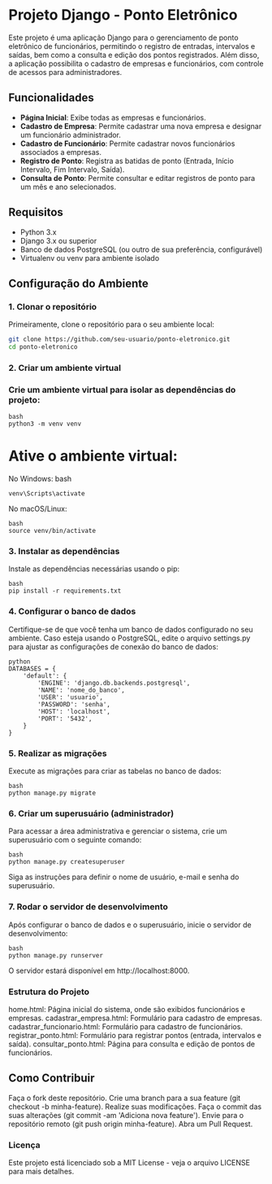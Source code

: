 # Projeto Django - Ponto Eletrônico

Este projeto é uma aplicação Django para o gerenciamento de ponto eletrônico de funcionários, permitindo o registro de entradas, intervalos e saídas, bem como a consulta e edição dos pontos registrados. Além disso, a aplicação possibilita o cadastro de empresas e funcionários, com controle de acessos para administradores.

## Funcionalidades

- **Página Inicial**: Exibe todas as empresas e funcionários.
- **Cadastro de Empresa**: Permite cadastrar uma nova empresa e designar um funcionário administrador.
- **Cadastro de Funcionário**: Permite cadastrar novos funcionários associados a empresas.
- **Registro de Ponto**: Registra as batidas de ponto (Entrada, Início Intervalo, Fim Intervalo, Saída).
- **Consulta de Ponto**: Permite consultar e editar registros de ponto para um mês e ano selecionados.

## Requisitos

- Python 3.x
- Django 3.x ou superior
- Banco de dados PostgreSQL (ou outro de sua preferência, configurável)
- Virtualenv ou venv para ambiente isolado

## Configuração do Ambiente

### 1. Clonar o repositório

Primeiramente, clone o repositório para o seu ambiente local:

```bash
git clone https://github.com/seu-usuario/ponto-eletronico.git
cd ponto-eletronico
```

### 2. Criar um ambiente virtual
### Crie um ambiente virtual para isolar as dependências do projeto:
```
bash
python3 -m venv venv
````
# Ative o ambiente virtual:

No Windows:
bash
````
venv\Scripts\activate
````
No macOS/Linux:
````
bash
source venv/bin/activate
````
### 3. Instalar as dependências
Instale as dependências necessárias usando o pip:
````
bash
pip install -r requirements.txt
````
### 4. Configurar o banco de dados
Certifique-se de que você tenha um banco de dados configurado no seu ambiente. Caso esteja usando o PostgreSQL, edite o arquivo settings.py para ajustar as configurações de conexão do banco de dados:
````
python
DATABASES = {
    'default': {
        'ENGINE': 'django.db.backends.postgresql',
        'NAME': 'nome_do_banco',
        'USER': 'usuario',
        'PASSWORD': 'senha',
        'HOST': 'localhost',
        'PORT': '5432',
    }
}
````
### 5. Realizar as migrações
Execute as migrações para criar as tabelas no banco de dados:
````
bash
python manage.py migrate
````
### 6. Criar um superusuário (administrador)
Para acessar a área administrativa e gerenciar o sistema, crie um superusuário com o seguinte comando:
````
bash
python manage.py createsuperuser
````
Siga as instruções para definir o nome de usuário, e-mail e senha do superusuário.

### 7. Rodar o servidor de desenvolvimento
Após configurar o banco de dados e o superusuário, inicie o servidor de desenvolvimento:
````
bash
python manage.py runserver
````
O servidor estará disponível em http://localhost:8000.

### Estrutura do Projeto
home.html: Página inicial do sistema, onde são exibidos funcionários e empresas.
cadastrar_empresa.html: Formulário para cadastro de empresas.
cadastrar_funcionario.html: Formulário para cadastro de funcionários.
registrar_ponto.html: Formulário para registrar pontos (entrada, intervalos e saída).
consultar_ponto.html: Página para consulta e edição de pontos de funcionários.

## Como Contribuir
Faça o fork deste repositório.
Crie uma branch para a sua feature (git checkout -b minha-feature).
Realize suas modificações.
Faça o commit das suas alterações (git commit -am 'Adiciona nova feature').
Envie para o repositório remoto (git push origin minha-feature).
Abra um Pull Request.

### Licença
Este projeto está licenciado sob a MIT License - veja o arquivo LICENSE para mais detalhes.


